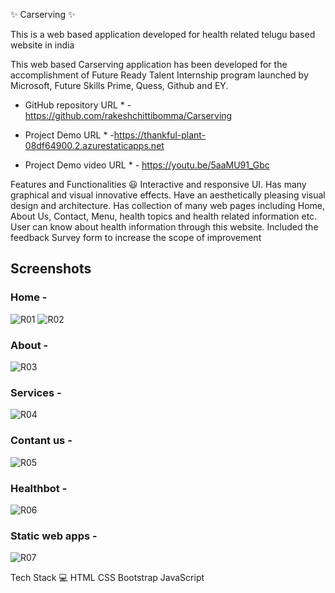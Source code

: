 ✨ Carserving ✨

This is a web based application developed for health related telugu based website in india

This web based Carserving application has been developed for the accomplishment of Future Ready Talent Internship program launched by Microsoft, Future Skills Prime, Quess, Github and EY.

* GitHub repository URL * - https://github.com/rakeshchittibomma/Carserving

* Project Demo URL * -https://thankful-plant-08df64900.2.azurestaticapps.net

* Project Demo video URL * -    https://youtu.be/5aaMU91_Gbc

Features and Functionalities 😃
Interactive and responsive UI.
Has many graphical and visual innovative effects.
Have an aesthetically pleasing visual design and architecture.
Has collection of many web pages including Home, About Us, Contact, Menu, health topics and health related information etc.
User can know about health information through this website.
Included the feedback Survey form to increase the scope of improvement


## Screenshots


### Home -
![R01](https://user-images.githubusercontent.com/117899835/214002188-719f2351-bbf7-4d78-b672-ae58c90c1042.png)
![R02](https://user-images.githubusercontent.com/117899835/214002223-a32ffd7a-f396-4ff8-af05-648b675a2150.png)



### About -
![R03](https://user-images.githubusercontent.com/117899835/214002308-b5a007e2-2786-4f41-bda8-bbbe5da42b3f.png)



### Services -
![R04](https://user-images.githubusercontent.com/117899835/214002372-2ba79c8a-a489-4202-85f7-5f5c0bc7d837.png)



### Contant us -
![R05](https://user-images.githubusercontent.com/117899835/214002420-478bf04a-0f0a-414f-b6a8-c12fc96f1703.png)



### Healthbot -
![R06](https://user-images.githubusercontent.com/117899835/214002457-30a8e759-2029-4381-9ec7-54fc57b97089.png)



### Static web apps -
![R07](https://user-images.githubusercontent.com/117899835/214002500-e2751d40-cbde-46dd-90ea-ff0853cddf5b.png)



Tech Stack 💻
HTML
CSS
Bootstrap
JavaScript

